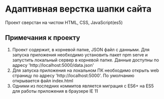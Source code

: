 # Адаптивная верстка шапки сайта

Проект сверстан на чистом HTML, CSS, JavaScript(es5)

## Примечания к проекту

1. Проект содержит, в корневой папке, JSON файл с данными. Для запуска приложения необходимо установить пакет npm serve и запустить локальный сервер в корневой папке. Данные доступны по адресу 'http://localhost:5000/data.json'
2. Для запуска приложения на локальном ПК необходимо открыть web страницу по адресу 'http://localhost:5000'. По умолчанию открывается файл index.html 
3. Одними из последних коммитов является миграция с ES6+ на ES5 для работы приложения в браузере IE 11
